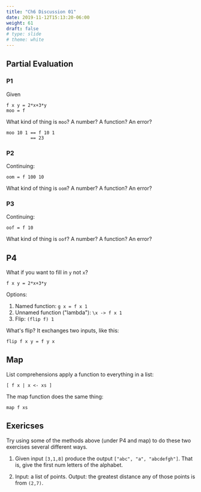 ```yaml
---
title: "Ch6 Discussion 01"
date: 2019-11-12T15:13:20-06:00
weight: 61
draft: false
# type: slide
# theme: white
---
```


## Partial Evaluation


### P1

Given 

    f x y = 2*x+3*y
    moo = f
    
What kind of thing is `moo`? A number? A function? An error? 

    moo 10 1 == f 10 1
             == 23

### P2

Continuing:

    oom = f 100 10

What kind of thing is `oom`? A number? A function? An error? 

### P3 

Continuing:

    oof = f 10
    
What kind of thing is `oof`? A number? A function? An error?

## P4

What if you want to fill in `y` not `x`?

    f x y = 2*x+3*y
    
Options:

1. Named function: `g x = f x 1`
2. Unnamed function ("lambda"): `\x -> f x 1`
3. Flip: `(flip f) 1`

What's flip? It exchanges two inputs, like this:

    flip f x y = f y x

## Map

List comprehensions apply a function to everything in a list:

    [ f x | x <- xs ]

The map function does the same thing:

    map f xs
    
## Exericses

Try using some of the methods above (under P4 and map) to do these two
exercises several different ways.

1. Given input `[3,1,8]` produce the output `["abc", "a",
   "abcdefgh"]`. That is, give the first num letters of the alphabet.
   
2. Input: a list of points. Output: the greatest distance any of those
   points is from `(2,7)`.

